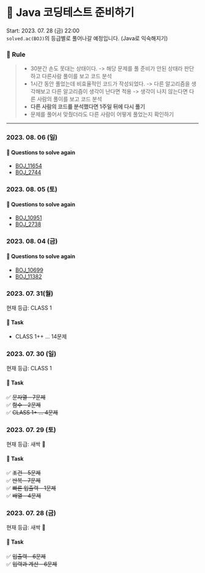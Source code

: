 # 🚀 Java 코딩테스트 준비하기 

Start: 2023. 07. 28 (금) 22:00 <br>
`solved.ac(BOJ)`의 등급별로 풀어나갈 예정입니다. (Java로 익숙해지기)

 ### 📝 Rule
> - 30분간 손도 못대는 상태이다. -> 해당 문제를 풀 준비가 안된 상태라 판단하고 다른사람 풀이를 보고 코드 분석
> - 1시간 동안 풀었는데 비효율적인 코드가 작성되었다. -> 다른 알고리즘을 생각해보고 다른 알고리즘이 생각이 난다면 적용 -> 생각이 나지 않는다면 다른 사람의 풀이를 보고 코드 분석
> - **다른 사람의 코드를 분석했다면 1주일 뒤에 다시 풀기**
> - 문제를 풀어서 맞췄더라도 다른 사람이 어떻게 풀었는지 확인하기

----
### 2023. 08. 06 (일)
#### 👀 Questions to solve again
- [BOJ_11654](https://www.acmicpc.net/problem/11654)
- [BOJ_2744](https://www.acmicpc.net/problem/2744)

### 2023. 08. 05 (토)
#### 👀 Questions to solve again
- [BOJ_10951](https://www.acmicpc.net/problem/10951)
- [BOJ_2738](https://www.acmicpc.net/problem/2738)

### 2023. 08. 04 (금)
#### 👀 Questions to solve again
- [BOJ_10699](https://www.acmicpc.net/problem/10699)
- [BOJ_11382](https://www.acmicpc.net/problem/11382)

### 2023. 07. 31(월)
현재 등급: CLASS 1
#### 📝 Task
- CLASS 1++ ... 14문제

### 2023. 07. 30 (일)
현재 등급: CLASS 1 
#### 📝 Task
✅ ~~문자열 - 7문제~~ <br>
✅ ~~함수 - 2문제~~ <br>
✅ ~~CLASS 1+ ... 4문제~~


### 2023. 07. 29 (토)
현재 등급: 새싹 🌱
#### 📝 Task
✅ ~~조건 - 5문제~~ <br>
✅ ~~반복 - 7문제~~ <br>
✅ ~~빠른 입출력 - 1문제~~ <br>
✅ ~~배열 - 4문제~~ <br>

### 2023. 07. 28 (금)
현재 등급: 새싹 🌱
#### 📝 Task
✅ ~~입출력 - 6문제~~ <br>
✅ ~~입력과 계산 - 6문제~~
